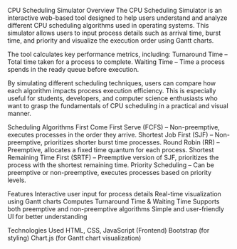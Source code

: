 CPU Scheduling Simulator Overview The CPU Scheduling Simulator is an interactive web-based tool designed to help users understand and analyze different CPU scheduling algorithms used in operating systems. This simulator allows users to input process details such as arrival time, burst time, and priority and visualize the execution order using Gantt charts.

The tool calculates key performance metrics, including: Turnaround Time – Total time taken for a process to complete. Waiting Time – Time a process spends in the ready queue before execution.

By simulating different scheduling techniques, users can compare how each algorithm impacts process execution efficiency. This is especially useful for students, developers, and computer science enthusiasts who want to grasp the fundamentals of CPU scheduling in a practical and visual manner.

Scheduling Algorithms First Come First Serve (FCFS) – Non-preemptive, executes processes in the order they arrive. Shortest Job First (SJF) – Non-preemptive, prioritizes shorter burst time processes. Round Robin (RR) – Preemptive, allocates a fixed time quantum for each process. Shortest Remaining Time First (SRTF) – Preemptive version of SJF, prioritizes the process with the shortest remaining time. Priority Scheduling – Can be preemptive or non-preemptive, executes processes based on priority levels.

Features Interactive user input for process details Real-time visualization using Gantt charts Computes Turnaround Time & Waiting Time Supports both preemptive and non-preemptive algorithms Simple and user-friendly UI for better understanding

Technologies Used HTML, CSS, JavaScript (Frontend) Bootstrap (for styling) Chart.js (for Gantt chart visualization)
